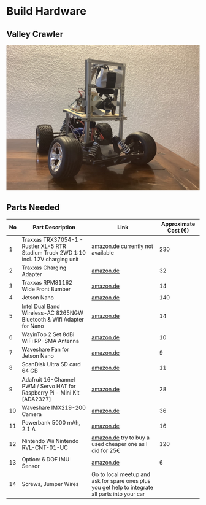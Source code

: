 # Build Hardware

## Valley Crawler

![Valley Crawler](https://github.com/connected-autonomous-mobility/50-hardware/blob/master/images/A2F3A68F-C832-466F-A556-0007B86D8731.jpeg)

## Parts Needed


| No | Part Description                                                                    | Link                                                                                  | Approximate Cost (€) |
|----|-------------------------------------------------------------------------------------|---------------------------------------------------------------------------------------|------------------|
|1| Traxxas TRX37054-1 - Rustler XL-5 RTR Stadium Truck 2WD 1:10 incl. 12V charging unit | [amazon.de]() currently not available | 230 |
|2| Traxxas Charging Adapter | [amazon.de](https://www.amazon.de/Traxxas-TRAXXAS-NETZTEIL-ADAPTER/dp/B016KPP2YM/ref=sr_1_7?__mk_de_DE=%C3%85M%C3%85%C5%BD%C3%95%C3%91&keywords=traxxas+ladeger%C3%A4t&qid=1573987038&sr=8-7) | 32 |
|3| Traxxas RPM81162 Wide Front Bumber | [amazon.de](https://www.amazon.de/RPM81162-Front-Bumper-Traxxas-Rustler-Stampede-Bandit-Nitro/dp/B0006O7RR4/ref=pd_sbs_21_1/260-2635513-6298865?_encoding=UTF8&pd_rd_i=B0006O7RR4&pd_rd_r=2f7c1f3b-ea75-4da5-a60f-188f2b8e9e4e&pd_rd_w=ONjK1&pd_rd_wg=GB0BY&pf_rd_p=184816e4-edb5-4587-8faf-776e0027d8d1&pf_rd_r=KAMTWYSKBTYAKFQ5DK7T&psc=1&refRID=KAMTWYSKBTYAKFQ5DK7T) | 14 |
|4| Jetson Nano | [amazon.de](https://www.amazon.de/nVidia-945134500000000-Jetson-Developer-Kit/dp/B07PZHBDKT/ref=sr_1_6?__mk_de_DE=%C3%85M%C3%85%C5%BD%C3%95%C3%91&keywords=jetson+nano&qid=1573986517&sr=8-6) | 140 |
|5| Intel Dual Band Wireless-AC 8265NGW Bluetooth & Wifi Adapter for Nano | [amazon.de](https://www.amazon.de/Intel-Dual-Band-Wireless-AC-8265NGW/dp/B01LCR1SKA/ref=sr_1_1?__mk_de_DE=%C3%85M%C3%85%C5%BD%C3%95%C3%91&keywords=8265ngw&qid=1573988101&sr=8-1) | 14 |
|6| WayinTop 2 Set 8dBi WiFi RP-SMA Antenna | [amazon.de](https://www.amazon.de/WayinTop-Weiblich-Drahtlose-Netzwerk-M%C3%A4nnlich/dp/B07PG8RWDQ/ref=sr_1_1?__mk_de_DE=%C3%85M%C3%85%C5%BD%C3%95%C3%91&keywords=wayintop+2+8dbi&qid=1573988284&sr=8-1) | 10 |
|7| Waveshare Fan for Jetson Nano | [amazon.de](https://www.amazon.de/Waveshare-Dedicated-Developer-Adjustment-Reverse-Proof/dp/B07TCFZ7VD/ref=sr_1_2_sspa?__mk_de_DE=%C3%85M%C3%85%C5%BD%C3%95%C3%91&keywords=waveshare+fan+nano&qid=1573988017&sr=8-2-spons&psc=1&spLa=ZW5jcnlwdGVkUXVhbGlmaWVyPUExQlNWQjNIVERUMTFRJmVuY3J5cHRlZElkPUEwODU1NDc2MlA4MENIVFBOTlU0QyZlbmNyeXB0ZWRBZElkPUEwMDI0MDQ4M0lNOEVVR0FEUDJVJndpZGdldE5hbWU9c3BfYXRmJmFjdGlvbj1jbGlja1JlZGlyZWN0JmRvTm90TG9nQ2xpY2s9dHJ1ZQ==) | 9 |
|8| ScanDisk Ultra SD card 64 GB | [amazon.de](https://www.amazon.de/SanDisk-SDSQUAR-064G-GN6MA-microSDXC-Speicherkarte-Adapter/dp/B073JYVKNX/ref=sr_1_3?__mk_de_DE=%C3%85M%C3%85%C5%BD%C3%95%C3%91&crid=1C926FXY09CL&keywords=64+gb+sd+micro&qid=1573987541&sprefix=64+gb+sd%2Caps%2C180&sr=8-3) | 11 |
|9| Adafruit 16-Channel PWM / Servo HAT for Raspberry Pi - Mini Kit [ADA2327] | [amazon.de](https://www.amazon.de/Adafruit-16-Channel-PWM-Servo-Raspberry/dp/B00SI1SPHS/ref=sr_1_2?__mk_de_DE=%C3%85M%C3%85%C5%BD%C3%95%C3%91&keywords=adafruit+16+channel+pwm&qid=1573987675&sr=8-2) | 28 |
|10| Waveshare IMX219-200 Camera | [amazon.de](https://www.amazon.de/IMX219-200-Camera-Developer-8-megapixel-Resolution/dp/B07T7H3PJH/ref=sr_1_fkmr0_1?__mk_de_DE=%C3%85M%C3%85%C5%BD%C3%95%C3%91&keywords=waveshare+imx219-200&qid=1573987377&s=toys&sr=8-1-fkmr0) | 36 |
|11| Powerbank 5000 mAh, 2.1 A | [amazon.de](https://www.amazon.de/TONV-Handyakku-Pack-Steckdose-Notfall-Telefon-Stromsicherung-Ausg%C3%A4ngen-Schwarz/dp/B07MV4577N/ref=sr_1_5?__mk_de_DE=%C3%85M%C3%85%C5%BD%C3%95%C3%91&keywords=tonv+slim+power+bank+5000mAh&qid=1573988734&sr=8-5) | 16 |
|12| Nintendo Wii Nintendo RVL-CNT-01-UC | [amazon.de](https://www.amazon.de/Wii-U-Pro-Controller-schwarz/dp/B009ACALCQ/ref=sxin_2_af-peu-1_349810d35f2998197c5123d103c91064feb0d3a6?__mk_de_DE=%C3%85M%C3%85%C5%BD%C3%95%C3%91&crid=1H1VZLWCJUVAU&keywords=wii+u+pro+controller&pd_rd_i=B009ACALCQ&pd_rd_r=7ecad3d0-3a2a-4bbe-adbc-0f76c9367bcf&pd_rd_w=QecK0&pd_rd_wg=2C61F&pf_rd_p=6b8c361c-5751-4327-8e7f-43dd5a766b4c&pf_rd_r=0AF0DJ24DXDQJJK3WSHH&qid=1573989145&sprefix=wii+u+pro%2Caps%2C185) try to buy a used cheaper one as I did for 25€ | 120 |  
|13| Option: 6 DOF IMU Sensor | [amazon.de](https://www.amazon.de/Paradisetronic-com-3-Achsen-Gyroskop-3-Achsen-Accelerometer-Beschleunigungssensor-Neigungssensor-Blau/dp/B01F11WXN4/ref=sr_1_2?__mk_de_DE=%C3%85M%C3%85%C5%BD%C3%95%C3%91&keywords=imu&qid=1573988490&sr=8-2) | 6 |
|14| Screws, Jumper Wires | Go to local meetup and ask for spare ones plus you get help to integrate all parts into your car | |

